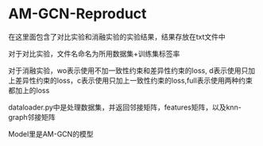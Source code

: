 # AM-GCN-Reproduct

在这里面包含了对比实验和消融实验的实验结果，结果存放在txt文件中



对于对比实验，文件名命名为所用数据集+训练集标签率

对于消融实验，wo表示使用不加一致性约束和差异性约束的loss, d表示使用只加上差异性约束的loss，c表示使用只加上一致性约束的loss,full表示使用两种约束都加上的loss





dataloader.py中是处理数据集，并返回邻接矩阵，features矩阵，以及knn-graph邻接矩阵





Model里是AM-GCN的模型